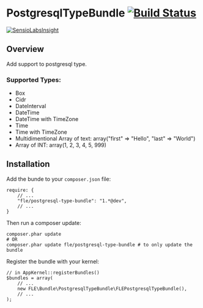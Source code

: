 PostgresqlTypeBundle [![Build Status](https://travis-ci.org/flecomte/PostgresqlTypeBundle.svg)](https://travis-ci.org/flecomte/PostgresqlTypeBundle)
====================
[![SensioLabsInsight](https://insight.sensiolabs.com/projects/74bd7d10-8f45-4cd5-bcdb-5e537d097d89/small.png)](https://insight.sensiolabs.com/projects/74bd7d10-8f45-4cd5-bcdb-5e537d097d89)

Overview
--------

Add support to postgresql type.

### Supported Types:
- Box
- Cidr
- DateInterval
- DateTime
- DateTime with TimeZone
- Time
- Time with TimeZone
- Multidimentional Array of text: array("first" => "Hello", "last" => "World")
- Array of INT: array(1, 2, 3, 4, 5, 999)



Installation
------------

Add the bunde to your `composer.json` file:

```
require: {
    // ...
    "fle/postgresql-type-bundle": "1.*@dev",
    // ...
}
```

Then run a composer update:

```shell
composer.phar update
# OR
composer.phar update fle/postgresql-type-bundle # to only update the bundle
```

Register the bundle with your kernel:

```
// in AppKernel::registerBundles()
$bundles = array(
    // ...
    new FLE\Bundle\PostgresqlTypeBundle\FLEPostgresqlTypeBundle(),
    // ...
);
```
